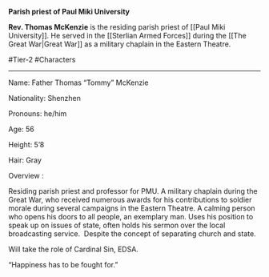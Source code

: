 **Parish priest of Paul Miki University**

**Rev. Thomas McKenzie** is the residing parish priest of [[Paul Miki University]]. He served in the [[Sterlian Armed Forces]] during the [[The Great War|Great War]] as a military chaplain in the Eastern Theatre.

#Tier-2 #Characters 

---
Name: Father Thomas “Tommy” McKenzie

Nationality: Shenzhen

Pronouns: he/him

Age: 56

Height: 5’8

Hair: Gray

  
Overview :  
  
Residing parish priest and professor for PMU. A military chaplain during the Great War, who received numerous awards for his contributions to soldier morale during several campaigns in the Eastern Theatre. A calming person who opens his doors to all people, an exemplary man. Uses his position to speak up on issues of state, often holds his sermon over the local broadcasting service.  Despite the concept of separating church and state.  
  
Will take the role of Cardinal Sin, EDSA.  
  
“Happiness has to be fought for.”